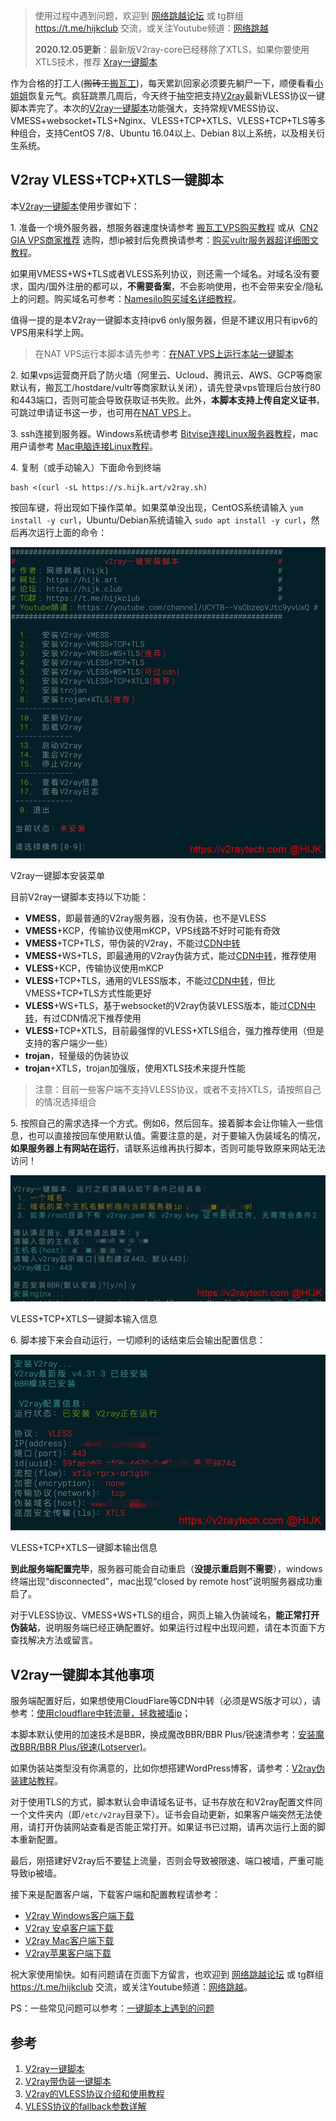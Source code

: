 <blockquote><p>使用过程中遇到问题，欢迎到 <a href="https://hijk.club" target="_blank" rel="noopener">网络跳越论坛</a> 或 tg群组<a href="https://t.me/hijkclub" target="_blank" rel="noopener nofollow">https://t.me/hijkclub</a> 交流，或关注Youtube频道：<a href="https://youtube.com/channel/UCYTB--VsObzepVJtc9yvUxQ" target="_blank" rel="noopener">网络跳越</a><strong></strong></p><p><strong>2020.12.05更新</strong>：最新版V2ray-core已经移除了XTLS，如果你要使用XTLS技术，推荐 <a href="https://v2raytech.com/xray-one-click-script/" target="_blank" rel="noopener">Xray一键脚本</a></p></blockquote><p>作为合格的打工人(<del>搬砖工</del><a href="https://v2raytech.com/bandwagonghost-buy-vps-tutorial/" target="_blank" rel="noopener">搬瓦工</a>)，每天累趴回家必须要先躺尸一下，顺便看看<a href="https://imeizi.me" target="_blank" rel="noopener nofollow">小姐姐</a>恢复元气。疯狂跳票几周后，今天终于抽空把支持<a href="https://v2raytech.com/category/v2ray/" target="_blank" rel="noopener">V2ray</a>最新VLESS协议一键脚本弄完了。本次的<a href="https://v2raytech.com/tag/v2ray一键脚本/" target="_blank" rel="noopener">V2ray一键脚本</a>功能强大，支持常规VMESS协议、VMESS+websocket+TLS+Nginx、VLESS+TCP+XTLS、VLESS+TCP+TLS等多种组合，支持CentOS 7/8、Ubuntu 16.04以上、Debian 8以上系统，以及相关衍生系统。</p><h2>V2ray VLESS+TCP+XTLS一键脚本</h2><p>本<a href="https://v2raytech.com/tag/v2ray一键脚本/" target="_blank" rel="noopener">V2ray一键脚本</a>使用步骤如下：</p><p>1. 准备一个境外服务器，想服务器速度快请参考 <a href="https://v2raytech.com/bandwagonghost-buy-vps-tutorial/" target="_blank" rel="noopener">搬瓦工VPS购买教程</a> 或从&nbsp; <a href="https://v2raytech.com/cn2-gia-merchants/" target="_blank" rel="noopener nofollow">CN2 GIA VPS商家推荐</a> 选购，想ip被封后免费换请参考：<a class="wpp-post-title" href="https://v2raytech.com/vultr-buy-vps-tutorial/" target="_blank" rel="noopener">购买vultr服务器超详细图文教程</a>。</p><p>如果用VMESS+WS+TLS或者VLESS系列协议，则还需一个域名。对域名没有要求，国内/国外注册的都可以，<strong>不需要备案</strong>，不会影响使用，也不会带来安全/隐私上的问题。购买域名可参考：<a href="https://v2raytech.com/namesilo-buy-domain-tutorial/" target="_blank" rel="noopener noreferrer">Namesilo购买域名详细教程</a>。</p><p>值得一提的是本V2ray一键脚本支持ipv6 only服务器，但是不建议用只有ipv6的VPS用来科学上网。</p><blockquote><p>在NAT VPS运行本脚本请先参考：<a class="row-title" href="https://v2raytech.com/run-scripts-on-nat-vps/" aria-label="“在NAT VPS上运行本站一键脚本”（编辑）" target="_blank" rel="noopener">在NAT VPS上运行本站一键脚本</a></p></blockquote><p>2. 如果vps运营商开启了防火墙（阿里云、Ucloud、腾讯云、AWS、GCP等商家默认有，搬瓦工/hostdare/vultr等商家默认关闭），请先登录vps管理后台放行80和443端口，否则可能会导致获取证书失败。此外，<strong>本脚本支持上传自定义证书</strong>，可跳过申请证书这一步，也可用在<a href="https://v2raytech.com/tag/nat-vps/" target="_blank" rel="noopener">NAT VPS</a>上。</p><p>3. ssh连接到服务器。Windows系统请参考 <a href="https://v2raytech.com/bitvise-connect-linux-server-tutorial/" target="_blank" rel="noopener noreferrer">Bitvise连接Linux服务器教程</a>，mac用户请参考 <a href="https://v2raytech.com/mac-connect-to-linux-tutorial/" target="_blank" rel="noopener">Mac电脑连接Linux教程</a>。</p><p>4. 复制（或手动输入）下面命令到终端</p><pre class=" prettyprinted"><code class=" prettyprinted"><span class="pln">bash </span><span class="pun">&lt;(</span><span class="pln">curl </span><span class="pun">-</span><span class="pln">sL https</span><span class="pun">:</span><span class="com">//s.hijk.art/v2ray.sh)</span></code></pre><p>按回车键，将出现如下操作菜单。如果菜单没出现，CentOS系统请输入 <code class=" prettyprinted" style=""><span class="pln">yum install </span><span class="pun">-</span><span class="pln">y curl</span></code>，Ubuntu/Debian系统请输入 <code class=" prettyprinted" style=""><span class="pln">sudo apt install </span><span class="pun">-</span><span class="pln">y curl</span></code>，然后再次运行上面的命令：</p>

![](./V2Ray一键脚本使用教程/V2ray一键脚本安装菜单_多合一.jpg "markdown")


<div id="attachment_2426" class="wp-caption aligncenter"><div id="attachment_2440" style="width: 1001px" class="wp-caption aligncenter">

<p id="caption-attachment-2440" class="wp-caption-text">V2ray一键脚本安装菜单</p></div></div><p>目前V2ray一键脚本支持以下功能：</p><ul><li><strong>VMESS</strong>，即最普通的V2ray服务器，没有伪装，也不是VLESS</li><li><strong>VMESS</strong>+KCP，传输协议使用mKCP，VPS线路不好时可能有奇效</li><li><strong>VMESS</strong>+TCP+TLS，带伪装的V2ray，不能过<a href="https://v2raytech.com/use-cloudflare-unlock-blocked-ip/" target="_blank" rel="noopener">CDN中转</a></li><li><strong>VMESS</strong>+WS+TLS，即最通用的V2ray伪装方式，能过<a href="https://v2raytech.com/use-cloudflare-unlock-blocked-ip/" target="_blank" rel="noopener">CDN中转</a>，推荐使用</li><li><strong>VLESS</strong>+KCP，传输协议使用mKCP</li><li><strong>VLESS</strong>+TCP+TLS，通用的VLESS版本，不能过<a href="https://v2raytech.com/use-cloudflare-unlock-blocked-ip/" target="_blank" rel="noopener">CDN中转</a>，但比VMESS+TCP+TLS方式性能更好</li><li><strong>VLESS</strong>+WS+TLS，基于websocket的V2ray伪装VLESS版本，能过<a href="https://v2raytech.com/use-cloudflare-unlock-blocked-ip/" target="_blank" rel="noopener">CDN中转</a>，有过CDN情况下推荐使用</li><li><strong>VLESS</strong>+TCP+XTLS，目前最强悍的VLESS+XTLS组合，强力推荐使用（但是支持的客户端少一些）</li><li><strong>trojan</strong>，轻量级的伪装协议</li><li><strong>trojan</strong>+XTLS，trojan加强版，使用XTLS技术来提升性能</li></ul><blockquote><p>注意：目前一些客户端不支持VLESS协议，或者不支持XTLS，请按照自己的情况选择组合</p></blockquote><p>5. 按照自己的需求选择一个方式。例如6，然后回车。接着脚本会让你输入一些信息，也可以直接按回车使用默认值。需要注意的是，对于要输入伪装域名的情况，<strong>如果服务器上有网站在运行</strong>，请联系运维再执行脚本，否则可能导致原来网站无法访问！</p>

![](./V2Ray一键脚本使用教程/VLESSTCPXTLS一键脚本输入信息多合一.webp "markdown")

<div id="attachment_2441" style="width: 760px" class="wp-caption aligncenter"><p id="caption-attachment-2441" class="wp-caption-text">VLESS+TCP+XTLS一键脚本输入信息</p></div><p>6. 脚本接下来会自动运行，一切顺利的话结束后会输出配置信息：</p>

![](./V2Ray一键脚本使用教程/VLESSTCPXTLS一键脚本输出信息多合一.jpg "markdown")


<div id="attachment_2442" style="width: 927px" class="wp-caption aligncenter"><p id="caption-attachment-2442" class="wp-caption-text">VLESS+TCP+XTLS一键脚本输出信息</p></div><p><strong>到此服务端配置完毕</strong>，服务器可能会自动重启（<strong>没提示重启则不需要</strong>），windows终端出现“disconnected”，mac出现“closed by remote host”说明服务器成功重启了。</p><p>对于VLESS协议、VMESS+WS+TLS的组合，网页上输入伪装域名，<strong>能正常打开伪装站</strong>，说明服务端已经正确配置好。如果运行过程中出现问题，请在本页面下方查找解决方法或留言。</p><h2>V2ray一键脚本其他事项</h2><p>服务端配置好后，如果想使用CloudFlare等CDN中转（必须是WS版才可以），请参考：<a class="row-title" href="https://v2raytech.com/use-cloudflare-unlock-blocked-ip/" target="_blank" rel="noopener" aria-label="v2ray使用cloudflare中转流量，拯救被墙ip">使用cloudflare中转流量，拯救被墙ip</a>；<strong></strong></p><p>本脚本默认使用的加速技术是BBR，换成魔改BBR/BBR Plus/锐速清参考：<a class="row-title" href="https://v2raytech.com/install-bbr-plus-lotserver/" aria-label="安装魔改BBR/BBR Plus/锐速(Lotserver)" target="_blank" rel="noopener">安装魔改BBR/BBR</a><a class="row-title" href="https://v2raytech.com/install-bbr-plus-lotserver/" aria-label="安装魔改BBR/BBR Plus/锐速(Lotserver)" target="_blank" rel="noopener"> Plus/锐速(</a><a class="row-title" href="https://v2raytech.com/install-bbr-plus-lotserver/" aria-label="安装魔改BBR/BBR Plus/锐速(Lotserver)" target="_blank" rel="noopener">Lotserver)</a>。<strong></strong></p><p>如果伪装站类型没有你满意的，比如你想搭建WordPress博客，请参考：<a href="https://v2raytech.com/v2ray-mask-with-website/" target="_blank" rel="noopener">V2ray伪装建站教程</a>。</p><p>对于使用TLS的方式，脚本默认会申请域名证书，证书存放在和V2ray配置文件同一个文件夹内（即<code class=" prettyprinted" style=""><span class="str">/etc/</span><span class="pln">v2ray</span></code>目录下）。证书会自动更新，如果客户端突然无法使用，请打开伪装网站查看是否能正常打开。如果证书已过期，请再次运行上面的脚本重新配置。</p><p>最后，刚搭建好V2ray后不要猛上流量，否则会导致被限速、端口被墙，严重可能导致ip被墙。</p><p>接下来是配置客户端，下载客户端和配置教程请参考：</p><ul><li><a href="https://v2raytech.com/v2ray-windows-client-download/" target="_blank" rel="noopener">V2ray Windows客户端下载</a></li><li><a href="https://v2raytech.com/v2ray-android-client-download/" target="_blank" rel="noopener">V2ray 安卓客户端下载</a></li><li><a href="https://v2raytech.com/v2ray-mac-client-download/" target="_blank" rel="noopener">V2ray Mac客户端下载</a></li><li><a href="https://v2raytech.com/v2ray-ios-client-download/" target="_blank" rel="noopener">V2ray苹果客户端下载</a></li></ul><p>祝大家使用愉快。如有问题请在页面下方留言，也欢迎到 <a href="https://hijk.club" target="_blank" rel="noopener noreferrer">网络跳越论坛</a> 或 tg群组<a href="https://t.me/hijkclub" target="_blank" rel="noopener nofollow noreferrer">https://t.me/hijkclub</a> 交流，或关注Youtube频道：<a href="https://youtube.com/channel/UCYTB--VsObzepVJtc9yvUxQ" target="_blank" rel="noopener noreferrer">网络跳越</a>。</p><p>PS：一些常见问题可以参考：<a href="https://v2raytech.com/one-click-problems/" target="_blank" rel="noopener">一键脚本上遇到的问题</a></p><h2>参考</h2><ol><li><a href="https://v2raytech.com/centos-one-click-install-v2ray/" target="_blank" rel="noopener">V2ray一键脚本</a></li><li><a href="https://v2raytech.com/v2ray-one-click-script-with-mask/" target="_blank" rel="noopener">V2ray带伪装一键脚本</a></li><li><a href="https://tlanyan.me/introduce-v2ray-vless-protocol/" target="_blank" rel="noopener">V2ray的VLESS协议介绍和使用教程</a></li><li><a href="https://tlanyan.me/vless-fallback-object/" target="_blank" rel="noopener">VLESS协议的fallback参数详解</a></li></ol></div>